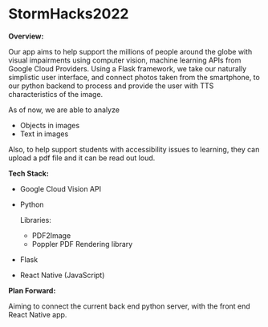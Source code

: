 # StormHacks2022

**Overview:**

Our app aims to help support the millions of people around the globe with visual impairments using computer vision, machine learning APIs from Google Cloud Providers. Using a Flask framework, we take our naturally simplistic user interface, and connect photos taken from the smartphone, to our python backend to process and provide the user with TTS characteristics of the image.

As of now, we are able to analyze
- Objects in images
- Text in images

Also, to help support students with accessibility issues to learning, they can upload a pdf file and it can be read out loud.

**Tech Stack:**

- Google Cloud Vision API
- Python

    Libraries:
    - PDF2Image
    - Poppler PDF Rendering library

- Flask
- React Native (JavaScript)

**Plan Forward:**

Aiming to connect the current back end python server, with the front end React Native app.
